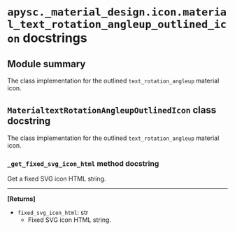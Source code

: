# `apysc._material_design.icon.material_text_rotation_angleup_outlined_icon` docstrings

## Module summary

The class implementation for the outlined `text_rotation_angleup` material icon.

## `MaterialtextRotationAngleupOutlinedIcon` class docstring

The class implementation for the outlined `text_rotation_angleup` material icon.

### `_get_fixed_svg_icon_html` method docstring

Get a fixed SVG icon HTML string.<hr>

**[Returns]**

- `fixed_svg_icon_html`: str
  - Fixed SVG icon HTML string.
